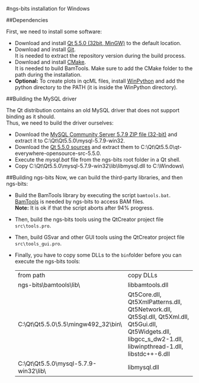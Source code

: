 
#ngs-bits installation for Windows

##Dependencies

First, we need to install some software:

* Download and install [Qt 5.5.0 (32bit, MinGW)](http://download.qt.io/archive/qt/5.5/5.5.0/) to the default location.
* Download and install [Git](https://git-scm.com/download/win).  
  It is needed to extract the repository version during the build process.  
* Download and install [CMake](http://www.cmake.org/cmake/resources/software.html).  
  It is needed to build BamTools. Make sure to add the CMake folder to the path during the installation.
* **Optional:** To create plots in qcML files, install [WinPython](http://winpython.github.io/) and add the python directory to the PATH (it is inside the WinPython directory).

##Building the MySQL driver

The Qt distribution contains an old MySQL driver that does not support binding as it should.  
Thus, we need to build the driver ourselves:

* Download the [MySQL Community Server 5.7.9 ZIP file (32-bit)](http://downloads.mysql.com/archives/community/) and extract it to C:\Qt\Qt5.5.0\mysql-5.7.9-win32\.  
* Download the [Qt 5.5.0 sources](http://download.qt.io/archive/qt/5.5/5.5.0/single/) and extract them to C:\Qt\Qt5.5.0\qt-everywhere-opensource-src-5.5.0\.
* Execute the *mysql.bat* file from the ngs-bits root folder in a Qt shell.
* Copy C:\Qt\Qt5.5.0\mysql-5.7.9-win32\lib\libmysql.dll to C:\Windows\


##Building ngs-bits
Now, we can build the third-party libraries, and then ngs-bits:

* Build the BamTools library by executing the script `bamtools.bat`. [BamTools](http://sourceforge.net/projects/bamtools/) is needed by ngs-bits to access BAM files.  
  **Note:** It is ok if that the script aborts after 94% progress. 
* Then, build the ngs-bits tools using the QtCreator project file `src\tools.pro`.  
* Then, build GSvar and other GUI tools using the QtCreator project file `src\tools_gui.pro`.  
* Finally, you have to copy some DLLs to the `bin`folder before you can execute the ngs-bits tools:

	<table>
		<tr>
			<td>from path</td>
			<td>copy DLLs</td>
		</tr>
		<tr>
			<td>ngs-bits\bamtools\lib\</td>
			<td>libbamtools.dll</td>
		</tr>
		<tr>
			<td>C:\Qt\Qt5.5.0\5.5\mingw492_32\bin\</td>
			<td>Qt5Core.dll, Qt5XmlPatterns.dll, Qt5Network.dll, Qt5Sql.dll, Qt5Xml.dll, Qt5Gui.dll, Qt5Widgets.dll, libgcc_s_dw2-1.dll, libwinpthread-1.dll, libstdc++-6.dll</td>
		</tr>
		<tr>
			<td>C:\Qt\Qt5.5.0\mysql-5.7.9-win32\lib\</td>
			<td>libmysql.dll</td>
		</tr>
	</table>
	


